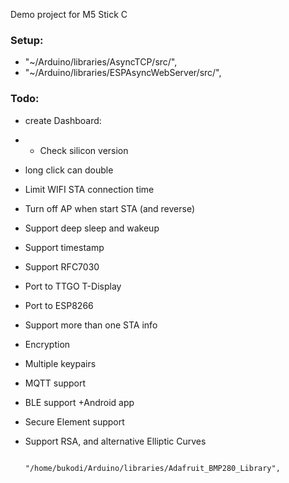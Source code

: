 Demo project for M5 Stick C

### Setup:
- "~/Arduino/libraries/AsyncTCP/src/",
- "~/Arduino/libraries/ESPAsyncWebServer/src/",


### Todo:
* create Dashboard:
* * Check silicon version
* long click can double
* Limit WIFI STA connection time
* Turn off AP when start STA (and reverse)
* Support deep sleep and wakeup
* Support timestamp
* Support RFC7030
* Port to TTGO T-Display
* Port to ESP8266
* Support more than one STA info
* Encryption
* Multiple keypairs
* MQTT support
* BLE support +Android app
* Secure Element support
* Support RSA, and alternative Elliptic Curves
  
                  "/home/bukodi/Arduino/libraries/Adafruit_BMP280_Library",
